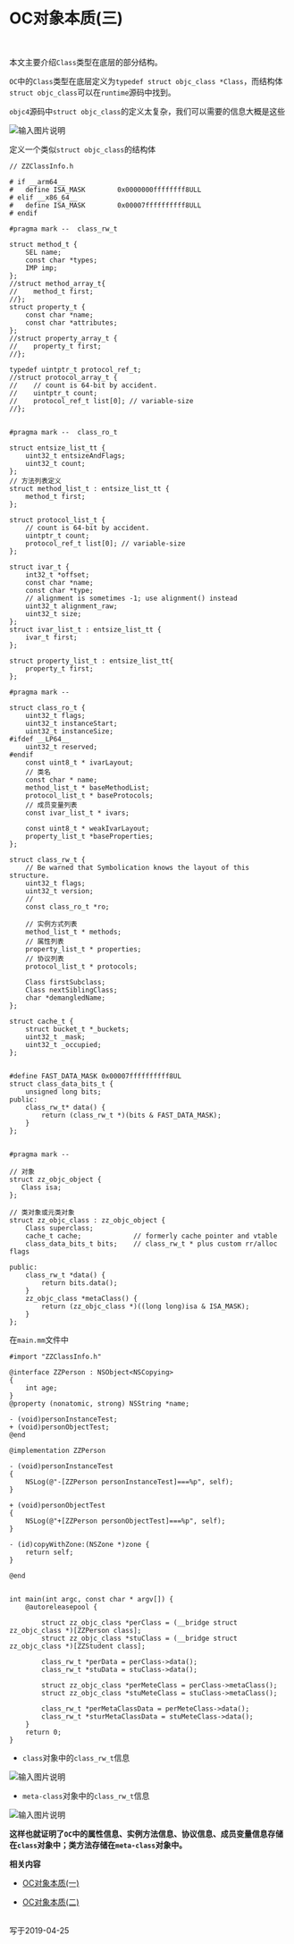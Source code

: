 # OC对象本质(三)

<br>

本文主要介绍`Class`类型在底层的部分结构。


`OC`中的`Class`类型在底层定义为`typedef struct objc_class *Class`，而结构体`struct objc_class`可以在`runtime`源码中找到。

`objc4`源码中`struct objc_class`的定义太复杂，我们可以需要的信息大概是这些

![输入图片说明](https://gitee.com/uploads/images/2019/0425/180815_3b90d2df_1355277.png "Snip20190425_6.png")


定义一个类似`struct objc_class`的结构体

```
// ZZClassInfo.h

# if __arm64__
#   define ISA_MASK        0x0000000ffffffff8ULL
# elif __x86_64__
#   define ISA_MASK        0x00007ffffffffff8ULL
# endif

#pragma mark --  class_rw_t

struct method_t {
    SEL name;
    const char *types;
    IMP imp;
};
//struct method_array_t{
//    method_t first;
//};
struct property_t {
    const char *name;
    const char *attributes;
};
//struct property_array_t {
//    property_t first;
//};

typedef uintptr_t protocol_ref_t;
//struct protocol_array_t {
//    // count is 64-bit by accident.
//    uintptr_t count;
//    protocol_ref_t list[0]; // variable-size
//};


#pragma mark --  class_ro_t

struct entsize_list_tt {
    uint32_t entsizeAndFlags;
    uint32_t count;
};
// 方法列表定义
struct method_list_t : entsize_list_tt {
    method_t first;
};

struct protocol_list_t {
    // count is 64-bit by accident.
    uintptr_t count;
    protocol_ref_t list[0]; // variable-size
};

struct ivar_t {
    int32_t *offset;
    const char *name;
    const char *type;
    // alignment is sometimes -1; use alignment() instead
    uint32_t alignment_raw;
    uint32_t size;
};
struct ivar_list_t : entsize_list_tt {
    ivar_t first;
};

struct property_list_t : entsize_list_tt{
    property_t first;
};

#pragma mark --

struct class_ro_t {
    uint32_t flags;
    uint32_t instanceStart;
    uint32_t instanceSize;
#ifdef __LP64__
    uint32_t reserved;
#endif
    const uint8_t * ivarLayout;
    // 类名
    const char * name;
    method_list_t * baseMethodList;
    protocol_list_t * baseProtocols;
    // 成员变量列表
    const ivar_list_t * ivars;
    
    const uint8_t * weakIvarLayout;
    property_list_t *baseProperties;
};

struct class_rw_t {
    // Be warned that Symbolication knows the layout of this structure.
    uint32_t flags;
    uint32_t version;
    //
    const class_ro_t *ro;
    
    // 实例方式列表
    method_list_t * methods;
    // 属性列表
    property_list_t * properties;
    // 协议列表
    protocol_list_t * protocols;
    
    Class firstSubclass;
    Class nextSiblingClass;
    char *demangledName;
};

struct cache_t {
    struct bucket_t *_buckets;
    uint32_t _mask;
    uint32_t _occupied;
};


#define FAST_DATA_MASK 0x00007ffffffffff8UL
struct class_data_bits_t {
    unsigned long bits;
public:
    class_rw_t* data() {
        return (class_rw_t *)(bits & FAST_DATA_MASK);
    }
};


#pragma mark --

// 对象
struct zz_objc_object {
   Class isa;
};

// 类对象或元类对象
struct zz_objc_class : zz_objc_object {
    Class superclass;
    cache_t cache;             // formerly cache pointer and vtable
    class_data_bits_t bits;    // class_rw_t * plus custom rr/alloc flags
    
public:
    class_rw_t *data() {
        return bits.data();
    }
    zz_objc_class *metaClass() {
        return (zz_objc_class *)((long long)isa & ISA_MASK);
    }
};
```

在`main.mm`文件中

```
#import "ZZClassInfo.h"

@interface ZZPerson : NSObject<NSCopying>
{
    int age;
}
@property (nonatomic, strong) NSString *name;

- (void)personInstanceTest;
+ (void)personObjectTest;
@end

@implementation ZZPerson

- (void)personInstanceTest
{
    NSLog(@"-[ZZPerson personInstanceTest]===%p", self);
}

+ (void)personObjectTest
{
    NSLog(@"+[ZZPerson personObjectTest]===%p", self);
}

- (id)copyWithZone:(NSZone *)zone {
    return self;
}

@end


int main(int argc, const char * argv[]) {
    @autoreleasepool {
        
        struct zz_objc_class *perClass = (__bridge struct zz_objc_class *)[ZZPerson class];
        struct zz_objc_class *stuClass = (__bridge struct zz_objc_class *)[ZZStudent class];
       
        class_rw_t *perData = perClass->data();
        class_rw_t *stuData = stuClass->data();
        
        struct zz_objc_class *perMeteClass = perClass->metaClass();
        struct zz_objc_class *stuMeteClass = stuClass->metaClass();
        
        class_rw_t *perMetaClassData = perMeteClass->data();
        class_rw_t *sturMetaClassData = stuMeteClass->data();
    }
    return 0;
}
```

- `class`对象中的`class_rw_t`信息

![输入图片说明](https://gitee.com/uploads/images/2019/0425/180241_9823a128_1355277.png "Snip20190425_4.png")

- `meta-class`对象中的`class_rw_t`信息

![输入图片说明](https://gitee.com/uploads/images/2019/0425/180311_d42c693b_1355277.png "Snip20190425_5.png")


**这样也就证明了`OC`中的属性信息、实例方法信息、协议信息、成员变量信息存储在`class`对象中；类方法存储在`meta-class`对象中。**


**相关内容**

- [OC对象本质(一)](https://gitee.com/zhaoName0x01/Notes/blob/master/iOS/OC对象本质(一).md)

- [OC对象本质(二)](https://gitee.com/zhaoName0x01/Notes/blob/master/iOS/OC对象本质(二).md)

<br>
写于2019-04-25
<br>
